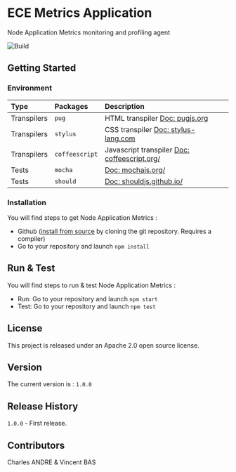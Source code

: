 
# ECE Metrics Application
Node Application Metrics monitoring and profiling agent

![Build](https://travis-ci.org/vincentbas/ece_project_2017.svg?branch=master)

## Getting Started

### Environment
Type                | Packages       | Description
:--------------------|:-------------------------|:-----------------------------
Transpilers         | `pug`                    | HTML transpiler [Doc: pugjs.org](http://pugjs.org/)  
Transpilers         | `stylus`                 | CSS transpiler [Doc: stylus-lang.com](http://stylus-lang.com)
Transpilers         | `coffeescript`           | Javascript transpiler [Doc: coffeescript.org/](http://coffeescript.org/)
Tests               | `mocha`                  | [Doc: mochajs.org/](http://mochajs.org/)
Tests               | `should`                 | [Doc: shouldjs.github.io/](http://shouldjs.github.io/)


### Installation
You will find steps to get Node Application Metrics :<br>
  * Github ([install from source](https://github.com/RuntimeTools/appmetrics/wiki/Install-direct-from-github-source) by cloning the git repository. Requires a compiler)
  * Go to your repository and launch `npm install`

## Run & Test
You will find steps to run & test Node Application Metrics :<br>
  * Run: Go to your repository and launch `npm start`
  * Test: Go to your repository and launch `npm test`

## License
This project is released under an Apache 2.0 open source license.  

## Version
The current version is : `1.0.0`

## Release History
`1.0.0` - First release.

## Contributors
Charles ANDRE & Vincent BAS
